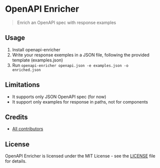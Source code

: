 # OpenAPI Enricher

> Enrich an OpenAPI spec with response examples

## Usage

1. Install openapi-enricher
2. Write your response exemples in a JSON file, following the provided template (examples.json)
3. Run `openapi-enricher openapi.json -e examples.json -o enriched.json`

## Limitations

* It supports only JSON OpenAPI spec (for now)
* It support only examples for response in paths, not for components

## Credits

* [All contributors](https://github.com/welcomattic/openapi-enricher/graphs/contributors)

## License

OpenAPI Enricher is licensed under the MIT License - see the [LICENSE](LICENSE) file for details.
